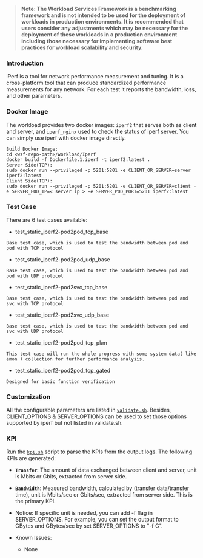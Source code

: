>
> **Note: The Workload Services Framework is a benchmarking framework and is not intended to be used for the deployment of workloads in production environments. It is recommended that users consider any adjustments which may be necessary for the deployment of these workloads in a production environment including those necessary for implementing software best practices for workload scalability and security.**
>
### Introduction
iPerf is a tool for network performance measurement and tuning. It is a cross-platform tool that can produce standardized performance measurements for any network. For each test it reports the bandwidth, loss, and other parameters.

### Docker Image
The workload provides two docker images: `iperf2` that serves both as client and server, and `iperf_nginx` used to check the status of iperf server. You can simply use iperf with docker image directly.

```
Build Docker Image:
cd <wsf-repo-path>/workload/Iperf
docker build -f Dockerfile.1.iperf -t iperf2:latest . 
Server Side(TCP):
sudo docker run --privileged -p 5201:5201 -e CLIENT_OR_SERVER=server iperf2:latest
Client Side(TCP):
sudo docker run --privileged -p 5201:5201 -e CLIENT_OR_SERVER=client -e SERVER_POD_IP=< server ip > -e SERVER_POD_PORT=5201 iperf2:latest
```

### Test Case
There are 6 test cases available:
- test_static_iperf2-pod2pod_tcp_base
```
Base test case, which is used to test the bandwidth between pod and pod with TCP protocol
```
- test_static_iperf2-pod2pod_udp_base
```
Base test case, which is used to test the bandwidth between pod and pod with UDP protocol
```
- test_static_iperf2-pod2svc_tcp_base
```
Base test case, which is used to test the bandwidth between pod and svc with TCP protocol
```
- test_static_iperf2-pod2svc_udp_base
```
Base test case, which is used to test the bandwidth between pod and svc with UDP protocol
```
- test_static_iperf2-pod2pod_tcp_pkm
```
This test case will run the whole progress with some system data( like emon ) collection for further performance analysis.
```
- test_static_iperf2-pod2pod_tcp_gated
```
Designed for basic function verification
```

### Customization
All the configurable parameters are listed in [`validate.sh`](validate.sh). Besides, CLIENT_OPTIONS & SERVER_OPTIONS can be used to set those options supported by iperf but not listed in validate.sh.

### KPI
Run the [`kpi.sh`](kpi.sh) script to parse the KPIs from the output logs.
The following KPIs are generated:
- **`Transfer`**: The amount of data exchanged between client and server, unit is Mbits or Gbits, extracted from server side.
- **`Bandwidth`**: Measured bandwidth, calculated by (transfer data/transfer time), unit is Mbits/sec or Gbits/sec, extracted from server side. This is the primary KPI.
- Notice: If specific unit is needed, you can add -f flag in SERVER_OPTIONS. For example, you can set the output format to GBytes and GBytes/sec by set SERVER_OPTIONS to "-f G".

- Known Issues:  
  - None  

